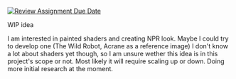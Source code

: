 [![Review Assignment Due Date](https://classroom.github.com/assets/deadline-readme-button-22041afd0340ce965d47ae6ef1cefeee28c7c493a6346c4f15d667ab976d596c.svg)](https://classroom.github.com/a/RM1pL2Qm)


WIP idea
 
I am interested in painted shaders and creating NPR look.
Maybe I could try to develop one (The Wild Robot, Acrane as a reference image)
I don't know a lot about shaders yet though, so I am unsure wether this idea is in this project's scope or not.
Most likely it will require scaling up or down. Doing more initial research at the moment.